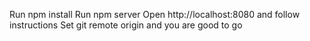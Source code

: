 Run npm install
Run npm server
Open http://localhost:8080 and follow instructions
Set git remote origin and you are good to go